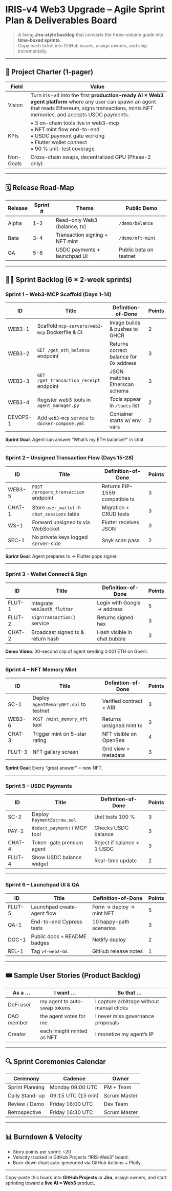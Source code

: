 IRIS-v4 Web3 Upgrade – **Agile Sprint Plan & Deliverables Board**
================================================================

> A living **Jira-style backlog** that converts the three-volume guide into **time-boxed sprints**.  
> Copy each ticket into GitHub issues, assign owners, and ship incrementally.

---

## 📌 Project Charter (1-pager)

| Field | Value |
|---|---|
| Vision | Turn iris-v4 into the first **production-ready AI × Web3 agent platform** where any user can spawn an agent that reads Ethereum, signs transactions, mints NFT memories, and accepts USDC payments. |
| KPIs | • 3 on-chain tools live in web3-mcp <br>• NFT mint flow end-to-end <br>• USDC payment gate working <br>• Flutter wallet connect <br>• 90 % unit-test coverage |
| Non-Goals | Cross-chain swaps, decentralized GPU (Phase-2 only) |

---

## 🗓️ Release Road-Map

| Release | Sprint # | Theme | Public Demo |
|---|---|---|---|
| Alpha | 1-2 | Read-only Web3 (balance, tx) | `/demo/balance` |
| Beta | 3-4 | Transaction signing + NFT mint | `/demo/nft-mint` |
| GA | 5-6 | USDC payments + launchpad UI | Public beta on testnet |

---

## 🏃‍♂️ Sprint Backlog (6 × 2-week sprints)

### Sprint 1 – **Web3-MCP Scaffold**  (Days 1-14)

| ID | Title | Definition-of-Done | Points |
|---|---|---|---|
| WEB3-1 | Scaffold `mcp-servers/web3-mcp` Dockerfile & CI | Image builds & pushes to GHCR | 2 |
| WEB3-2 | `GET /get_eth_balance` endpoint | Returns correct balance for 0x address | 3 |
| WEB3-3 | `GET /get_transaction_receipt` endpoint | JSON matches Etherscan schema | 3 |
| WEB3-4 | Register web3 tools in `agent_manager.py` | Tools appear in `/tools` list | 2 |
| DEVOPS-1 | Add `web3-mcp` service to `docker-compose.yml` | Container starts w/ env vars | 2 |

**Sprint Goal**: Agent can answer “What’s my ETH balance?” in chat.

---

### Sprint 2 – **Unsigned Transaction Flow**  (Days 15-28)

| ID | Title | Definition-of-Done | Points |
|---|---|---|---|
| WEB3-5 | `POST /prepare_transaction` endpoint | Returns EIP-1559 compatible tx | 3 |
| CHAT-1 | Store `user_wallet` in `chat_sessions` table | Migration + CRUD tests | 3 |
| WS-1 | Forward unsigned tx via WebSocket | Flutter receives JSON | 3 |
| SEC-1 | No private keys logged server-side | Snyk scan pass | 2 |

**Sprint Goal**: Agent prepares tx → Flutter pops signer.

---

### Sprint 3 – **Wallet Connect & Sign**

| ID | Title | Definition-of-Done | Points |
|---|---|---|---|
| FLUT-1 | Integrate `web3auth_flutter` | Login with Google → address | 5 |
| FLUT-2 | `signTransaction()` service | Returns signed hex | 3 |
| CHAT-2 | Broadcast signed tx & return hash | Hash visible in chat bubble | 3 |

**Demo Video**: 30-second clip of agent sending 0.001 ETH on Goerli.

---

### Sprint 4 – **NFT Memory Mint**

| ID | Title | Definition-of-Done | Points |
|---|---|---|---|
| SC-1 | Deploy `AgentMemoryNFT.sol` to testnet | Verified contract + ABI | 3 |
| WEB3-6 | `POST /mint_memory_nft` tool | Returns unsigned mint tx | 3 |
| CHAT-3 | Trigger mint on 5-star rating | NFT visible on OpenSea | 4 |
| FLUT-3 | NFT gallery screen | Grid view + metadata | 3 |

**Sprint Goal**: Every “great answer” = new NFT.

---

### Sprint 5 – **USDC Payments**

| ID | Title | Definition-of-Done | Points |
|---|---|---|---|
| SC-2 | Deploy `PaymentEscrow.sol` | Unit tests 100 % | 3 |
| PAY-1 | `deduct_payment()` MCP tool | Checks USDC balance | 3 |
| CHAT-4 | Token-gate premium agent | Reject if balance < 1 USDC | 3 |
| FLUT-4 | Show USDC balance widget | Real-time update | 2 |

---

### Sprint 6 – **Launchpad UI & QA**

| ID | Title | Definition-of-Done | Points |
|---|---|---|---|
| FLUT-5 | Launchpad create-agent flow | Form → deploy → mint NFT | 5 |
| QA-1 | End-to-end Cypress tests | 10 happy-path scenarios | 3 |
| DOC-1 | Public docs + README badges | Netlify deploy | 2 |
| REL-1 | Tag `v4-web3-GA` | GitHub release notes | 1 |

---

## 🎟️ Sample User Stories (Product Backlog)

| As a … | I want … | So that … |
|---|---|---|
| DeFi user | my agent to auto-swap tokens | I capture arbitrage without manual clicks |
| DAO member | the agent votes for me | I never miss governance proposals |
| Creator | each insight minted as NFT | I monetize my agent’s IP |

---

## 🔍 Sprint Ceremonies Calendar

| Ceremony | Cadence | Owner |
|---|---|---|
| Sprint Planning | Monday 09:00 UTC | PM + Team |
| Daily Stand-up | 09:15 UTC (15 min) | Scrum Master |
| Review / Demo | Friday 16:00 UTC | Dev Team |
| Retrospective | Friday 16:30 UTC | Scrum Master |

---

## 📊 Burndown & Velocity

* Story points per sprint: ~20  
* Velocity tracked in GitHub Projects “IRIS-Web3” board.  
* Burn-down chart auto-generated via GitHub Actions + Plotly.

---

Copy-paste this board into **GitHub Projects** or **Jira**, assign owners, and start sprinting toward a **live AI × Web3** product.